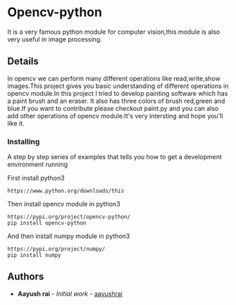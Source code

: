 # Opencv-python

It is a very famous python module for computer vision,this module is also very useful in image processing.

## Details

In opencv we can perform many different operations like read,write,show images.This project gives you basic understanding 
of different operations in opencv module.In this project I tried to develop painting software which has a paint brush and an eraser.
It also has three colors of brush red,green and blue.If you want to contribute please checkout paint.py and you can also add other operations of opencv module.It's very intersting and hope you'll like it.


### Installing

A step by step series of examples that tells you how to get a development environment running

First install python3 

```
https://www.python.org/downloads/this 
```

Then install opencv module in python3 

```
https://pypi.org/project/opencv-python/
pip install opencv-python
```

And then install numpy module in python3

```
https://pypi.org/project/numpy/
pip install numpy
```


## Authors

* **Aayush rai** - *Initial work* - [aayushrai](https://github.com/aayushrai)




